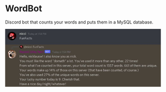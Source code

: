 # WordBot
Discord bot that counts your words and puts them in a MySQL database.

![Demonstration](demonstration.jpg)